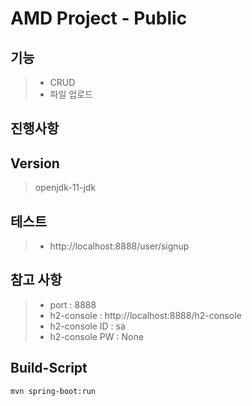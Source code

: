 # AMD Project - Public

## 기능  
 > - CRUD
 > - 파일 업로드

## 진행사항

## Version
> openjdk-11-jdk

## 테스트
> - http://localhost:8888/user/signup

## 참고 사항
> - port : 8888
> - h2-console : http://localhost:8888/h2-console
> - h2-console ID : sa
> - h2-console PW : None

## Build-Script
```mvn spring-boot:run```